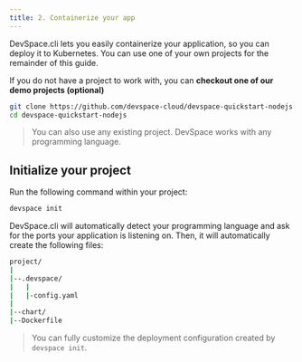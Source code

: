 ```yaml
---
title: 2. Containerize your app
---
```


DevSpace.cli lets you easily containerize your application, so you can deploy it to Kubernetes. You can use one of your own projects for the remainder of this guide. 

If you do not have a project to work with, you can **checkout one of our demo projects (optional)**
<!--DOCUSAURUS_CODE_TABS-->
<!--Node.js-->
```bash
git clone https://github.com/devspace-cloud/devspace-quickstart-nodejs
cd devspace-quickstart-nodejs
```

<!--END_DOCUSAURUS_CODE_TABS-->

> You can also use any existing project. DevSpace works with any programming language.

## Initialize your project
Run the following command within your project:
```bash
devspace init
```
DevSpace.cli will automatically detect your programming language and ask for the ports your application is listening on. Then, it will automatically create the following files:
```bash
project/
|
|--.devspace/
|   |
|   |-config.yaml
|
|--chart/
|--Dockerfile
```

> You can fully customize the deployment configuration created by `devspace init`.

<!-- >
<details>
<summary>
### Show customization options

</summary>

#### Customize the Dockerfile

#### Customize the Helm chart

#### Advanced Customizations

</details>
<!-- -->
